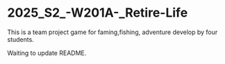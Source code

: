 # 2025_S2_-W201A-_Retire-Life
This is a team project game for faming,fishing, adventure develop by four students.

Waiting to update README.
